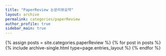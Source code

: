 ```yaml
---
title: "PaperReview 논문리뷰요약"
layout: archive
permalink: categories/paperReview
author_profile: true
sidebar_main: true
---
```



{% assign posts = site.categories.paperReview %}
{% for post in posts %} {% include archive-single.html type=page.entries_layout %} {% endfor %}
